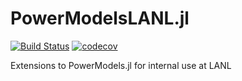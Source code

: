 # PowerModelsLANL.jl

[![Build Status](https://ci.lanlytics.com/ansi/PowerModelsLANL.jl.svg?token=ECrcigCDqMTUNGQ2xTP5&branch=master)](https://ci.lanlytics.com/ansi/PowerModelsLANL.jl)
[![codecov](https://cov.lanlytics.com/ghe/ansi/PowerModelsLANL.jl/branch/master/graph/badge.svg)](https://cov.lanlytics.com/ghe/ansi/PowerModelsLANL.jl)

Extensions to PowerModels.jl for internal use at LANL
